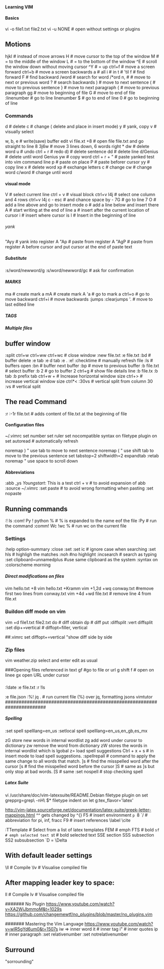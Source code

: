 #### Learning VIM


#### Basics
vi -o file1.txt file2.txt
vi -u NONE  # open without settings or plugins 
## Motions
hjkl # instead of move arrows
H   # move cursor to the top of the window
M   # = to the middle of the window
L   # = to the bottom of the window
^E  # scroll the window down without moving cursor
^Y  # = up
ctrl+f  # move a screen forward
ctrl+b # move a screen backwards
a # all
i # in
t # 'til
f # find forward
F # find backward
/word  # search for word
/*ord
n, #  # move to next or previous word
? # search backwards
) # move to next sentence
( # move to previous sentence
} # move to next paragraph
{ # move to previous paragraph
gg  # move to beginning of file
G  # move to end of file
:linenumber    # go to line linenumber
$ # go to end of line
0 # go to beginning of line


### Commands
d # delete
c # change ( delete and place in insert mode)
y   # yank, copy
v # visually select

w, b, e # write(save) buffer edit
vi file.xt +8   # open file file.txt and go straight to line 8
3j6w   # move 3 lines down, 6 words right *
dw  # delete word
u  # undo
ctrl + r # redo
d)  # delete sentence
dd  # delete line
d/Genius  # delete until word Genius
yw  # copy word
ctrl + r + "   # paste yanked test into vim command line
p   # paste on place
P  # paste beforer cursor
yy # copy line
x  # delete word
xp # exchange letters
c  # change
cw # change word
c/word # change until word

#### visual mode
V # select current line
ctrl + v  # visual block
ctrl+v l4j  # select one column and 4 rows
ctrl+v l4j c - esc  # and chance space by - 
7G  # go to line 7
O  # add a line above and go to insert mode
o  # add a line below and insert there
A  # start writing at the end of line
a  # insert after the current location of cursor
i  # insert where cursor is
I  # Insert in the beginning of line

###### yank
"Ayy  # yank into register A
"Ap   # paste from register A
"AgP  # paste from register A before cursor and put cursor at the end of paste text
 ##### Substitute 
:s/word/newword/g
:s/word/newword/gc  # ask for confirmation

##### MARKS
ma  # create mark a
mA # create mark A 
'a # go to mark a
ctrl+o  # go to move backward 
ctrl+i  # move backwards
:jumps
:clearjumps
'. # move to last edited line

##### TAGS

##### Multiple files
## buffer window
:split
ctrl+w
ctrl+ww
ctrl+wc  # close window
:new file.txt
:e file.txt
:bd  # buffer delete
:e tab
:e d tab
:e .
:e!
:checktime # manually refresh file
:ls # buffers open
:bn # buffer next buffer
:bp # move to previous buffer
:b file.txt # select buffer
:b 2  # go to buffer 2
ctrl+g # show file details line
:b file.tx
:b tab
:b prefix tab
ctrl+w +  # Increase horizontal window size
ctrl+>  # increase vertical window size
ctrl*<
:30vs   # vertical split from column 30
:vs 	# vertical split

## The read Command
:r
:-1r file.txt  # adds content of file.txt at the beginning of file

#### Configuration files
~/.vimrc
set number
set ruler
set nocompatible
syntax on
filetype plugin on
set autoread  # automatically refresh

noremap <TAB> ) " use tab to move to next sentence
noremap <S-TAB> ( " use shift tab to move to the previous sentence
set tabstop=2 shiftwidth=2 expandtab
:retab
noremap <SPACE> <C-F> " use space to scroll down
#### Abbreviations
:abb _ys *Youngstart*:
This is a test 
ctrl + v # to avoid expansion of abb
:source ~/.vimrc
:set paste  # to avoid wrong formatting when pasting
:set nopaste

## Running commands
:! ls
:com! Py ! python % # % is expanded to the name eof the file
:Py # run the command
:comm! Wc !wc % # run wc on the current file

### Settings
:help option-summary
:close
:set
:set ic # ignore case when searching
:set hls # highligh the matches
:noh  #no highlight
:incsearch  # search as typing
:set clipboard=unnamedplus  #use same clipboard as the system
:syntax on
:colorscheme morning

##### Direct modifications on files
vim hello.txt +8
vim hello.txt +Kramm
vim +1,2d +wq conway.txt #remove first two lines from conway.txt
vim +4d +wd file.txt # remove line 4 from file.xt

### Buildon diff mode on vim
vim +d file1.txt file2.txt
do # diff obtain
dp # diff put
:diffsplit
:vert diffsplit
:set dip+=vertical  # diffopt=filler, vertical

##.vimrc
set diffopt+=vertical "show diff side by side

### Zip files
vim weather.zip
select and enter
edit as usual

###Opening files referenced in text 
gf  #go to file or url
g shift f # open on linee
gx open URL under cursor

### 
:!date
:e file.txt
:r !ls

:e file.json
:%! jq .  # run current file (%) over jq,  formatting jsons
vimtutor
#######################################################################

##### Spelling
:set spell spelllang=en_us
:setlocal spell spelllang=en_us,en_gb,es_mx

zG store new words in internal wordlist
zg add word under curosr to dictionary
zw remove the word from dictionary
zW stores the words in internal wordlist which is lgobal
z= load spell suggestions
Ctrl + x + s  # in insert mode to load spell suggestions.
:spellrepall   # command to apply the same change to all words that match. 
]s   # find the misspelled word after the cursor
[s  # find the misspelled word before the cursor
]S   # same as ]s but only stop at bad words.
[S   # same 
:set nospell  # stop checking spell


##### Latex Suite
vi /usr/share/doc/vim-latexsuite/README.Debian
 filetype plugin on
 set grepprg=grep\ -nH\ $*
 filetype indent on
 let g:tex_flavor='latex'

http://vim-latex.sourceforge.net/documentation/latex-suite/greek-letter-mappings.html
^^ gets changed by ^{}
F5  # insert environment
`p `8 `/ # abbreviation for pi, inf, fracc
F9   # insert references \label \cite

:TTemplate # Select from a list of latex templates
FEM # emph
FTS # bold
`sf # emph selected text
`st # bold selected text
SSE section
SSS subsection
SS2 subsubsection
`D =  \Delta

## With default leader settings
\ll  # Compile
\lv  # Visualise compiled file
## After mapping leader key to space:
<space>ll  # Compile
<space>lv  # Visualise compiled file


####### No Plugin
https://www.youtube.com/watch?v=XA2WjJbmmoM&t=1029s
https://github.com/changemewtf/no_plugins/blob/master/no_plugins.vim


####### Mastering the Vim Language
https://www.youtube.com/watch?v=wlR5gYd6um0&t=1507s
iw => inner word 
it  # inner tag
i"  # inner quotes
ip  # inner paragraph
:set relativenumber
:set notrelativenumber
## Surround
"sorrounding"



